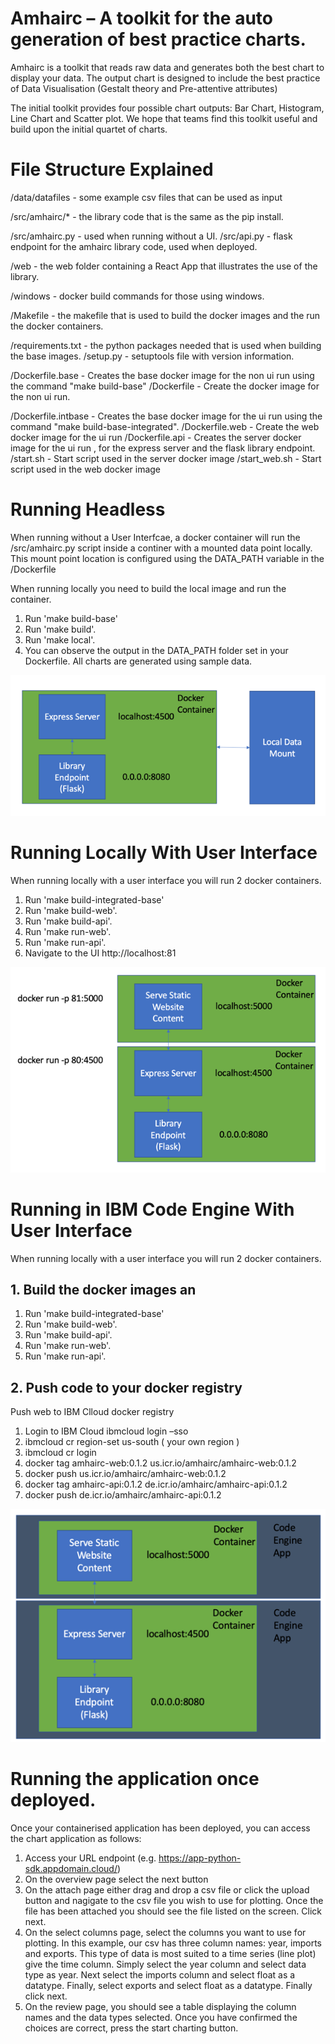 # Amhairc – A toolkit for the auto generation of best practice charts.

Amhairc is a toolkit that reads raw data and generates both the best chart to display your data. The output chart is designed to include the best practice of Data Visualisation (Gestalt theory and Pre-attentive attributes)

The initial toolkit provides four possible chart outputs: Bar Chart, Histogram, Line Chart and Scatter plot. We hope that teams find this toolkit useful and build upon the initial quartet of charts.



# File Structure Explained
/data/datafiles - some example csv files that can be used as input

/src/amhairc/* - the library code that is the same as the pip install.

/src/amhairc.py - used when running without a UI. 
/src/api.py - flask endpoint for the amhairc library code, used when deployed.

/web - the web folder containing a React App that illustrates the use of the library.

/windows - docker build commands for those using windows.

/Makefile - the makefile that is used to build the docker images and the run the docker containers.

/requirements.txt - the python packages needed that is used when building the base images.
/setup.py - setuptools file with version information.

/Dockerfile.base - Creates the base docker image for the non ui run using the command "make build-base"
/Dockerfile - Create the docker image for the non ui run.

/Dockerfile.intbase - Creates the base docker image for the ui run using the command "make build-base-integrated".
/Dockerfile.web - Create the web docker image for the ui run
/Dockerfile.api - Creates the server docker image for the ui run , for the express server and the flask library endpoint.
/start.sh - Start script used in the server docker image
/start_web.sh - Start script used in the web docker image


# Running Headless
When running without a User Interfcae, a docker container will run the /src/amhairc.py script inside a continer with a mounted data point locally.
This mount point location is configured using the DATA_PATH variable in the /Dockerfile

When running locally you need to build the local image and run the container.
1. Run 'make build-base' 
2. Run 'make build'.
3. Run 'make local'.
4. You can observe the output in the DATA_PATH folder set in your Dockerfile. All charts are generated using sample data.

![headless.png](headless.png)

# Running Locally With User Interface
When running locally with a user interface you will run 2 docker containers.
1. Run 'make build-integrated-base'
2. Run 'make build-web'.
3. Run 'make build-api'.
4. Run 'make run-web'.
5. Run 'make run-api'.
6. Navigate to the UI http://localhost:81 

![localUI.png](localUI.png)

# Running in IBM Code Engine With User Interface
When running locally with a user interface you will run 2 docker containers.

## 1. Build the docker images an
1. Run 'make build-integrated-base'
1. Run 'make build-web'.
2. Run 'make build-api'.
3. Run 'make run-web'.
4. Run 'make run-api'.

## 2. Push code to your docker registry
Push web to IBM Clloud docker registry
1. Login to IBM Cloud ibmcloud login –sso
2. ibmcloud cr region-set us-south ( your own region )
3. ibmcloud cr login
4. docker tag amhairc-web:0.1.2 us.icr.io/amhairc/amhairc-web:0.1.2
5. docker push us.icr.io/amhairc/amhairc-web:0.1.2
6. docker tag amhairc-api:0.1.2 de.icr.io/amhairc/amhairc-api:0.1.2
7. docker push de.icr.io/amhairc/amhairc-api:0.1.2

![codeEngine.png](codeEngine.png)


# Running the application once deployed.
Once your containerised application has been deployed, you can access the chart application as follows:

1. Access your URL endpoint (e.g. https://app-python-sdk.appdomain.cloud/)
2. On the overview page select the next button
3. On the attach page either drag and drop a csv file or click the upload button and nagigate to the csv file you wish to use for plotting. Once the file has been attached you should see the file listed on the screen. Click next.
4. On the select columns page, select the columns you want to use for plotting. In this example, our csv has three column names: year, imports and exports. This type of data is most suited to a time series (line plot) give the time column. Simply select the year column and select data type as year. Next select the imports column and select float as a datatype. Finally, select exports and select float as a datatype. Finally click next.
5. On the review page, you should see a table displaying the column names and the data types selected. Once you have confirmed the choices are correct, press the start charting button. 
